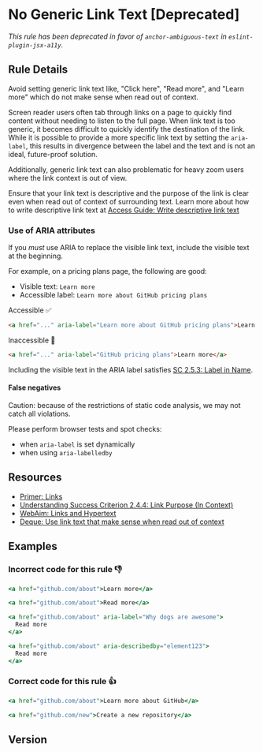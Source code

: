 # No Generic Link Text [Deprecated]

_This rule has been deprecated in favor of `anchor-ambiguous-text` in `eslint-plugin-jsx-a11y`._

## Rule Details

Avoid setting generic link text like, "Click here", "Read more", and "Learn more" which do not make sense when read out of context.

Screen reader users often tab through links on a page to quickly find content without needing to listen to the full page. When link text is too generic, it becomes difficult to quickly identify the destination of the link. While it is possible to provide a more specific link text by setting the `aria-label`, this results in divergence between the label and the text and is not an ideal, future-proof solution.

Additionally, generic link text can also problematic for heavy zoom users where the link context is out of view.

Ensure that your link text is descriptive and the purpose of the link is clear even when read out of context of surrounding text.
Learn more about how to write descriptive link text at [Access Guide: Write descriptive link text](https://www.accessguide.io/guide/descriptive-link-text)

### Use of ARIA attributes

If you _must_ use ARIA to replace the visible link text, include the visible text at the beginning.

For example, on a pricing plans page, the following are good:

- Visible text: `Learn more`
- Accessible label: `Learn more about GitHub pricing plans`

Accessible ✅

```html
<a href="..." aria-label="Learn more about GitHub pricing plans">Learn more</a>
```

Inaccessible 🚫

```html
<a href="..." aria-label="GitHub pricing plans">Learn more</a>
```

Including the visible text in the ARIA label satisfies [SC 2.5.3: Label in Name](https://www.w3.org/WAI/WCAG21/Understanding/label-in-name.html).

#### False negatives

Caution: because of the restrictions of static code analysis, we may not catch all violations.

Please perform browser tests and spot checks:

- when `aria-label` is set dynamically
- when using `aria-labelledby`

## Resources

- [Primer: Links](https://primer.style/design/accessibility/links)
- [Understanding Success Criterion 2.4.4: Link Purpose (In Context)](https://www.w3.org/WAI/WCAG21/Understanding/link-purpose-in-context.html)
- [WebAim: Links and Hypertext](https://webaim.org/techniques/hypertext/)
- [Deque: Use link text that make sense when read out of context](https://dequeuniversity.com/tips/link-text)

## Examples

### **Incorrect** code for this rule 👎

```jsx
<a href="github.com/about">Learn more</a>
```

```jsx
<a href="github.com/about">Read more</a>
```

```jsx
<a href="github.com/about" aria-label="Why dogs are awesome">
  Read more
</a>
```

```jsx
<a href="github.com/about" aria-describedby="element123">
  Read more
</a>
```

### **Correct** code for this rule 👍

```jsx
<a href="github.com/about">Learn more about GitHub</a>
```

```jsx
<a href="github.com/new">Create a new repository</a>
```

## Version
